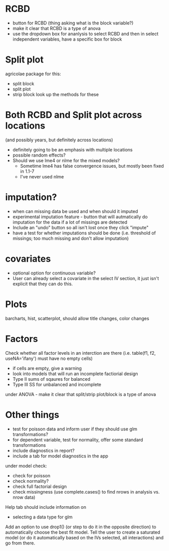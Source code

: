 # RCBD

- button for RCBD (thing asking what is the block variable?)
- make it clear that RCBD is a type of anova
- use the dropdown box for ananlysis to select RCBD and then in select
  independent variables, have a specific box for block

# Split plot

agricolae package for this:
 - split block
 - split plot
 - strip block
look up the methods for these

# Both RCBD and Split plot across locations
(and possibly years, but definitely across locations)

- definitely going to be an emphasis with multiple locations
- possible random effects?
- Should we use lme4 or nlme for the mixed models?
  - Sometime lme4 has false convergence issues, but mostly been fixed in 1.1-7
  - I've never used nlme

# imputation?
- when can missing data be used and when should it imputed
- experimental imputation feature - button that will autmatically do imputation
  for the data if a lot of missings are detected
- Include an "undo" button so all isn't lost once they click "impute"
- have a test for whether imputations should be done (i.e. threshold of
  missings; too much missing and don't allow imputation)

# covariates
- optional option for continuous variable?
- User can already select a covariate in the select IV section, it just isn't
  explicit that they can do this.

# Plots
barcharts, hist, scatterplot, should allow title changes, color changes

# Factors

Check whether all factor levels in an interction are there (i.e. table(f1, f2,
useNA='ifany') must have no empty cells)

- if cells are empty, give a warning
- look into models that will run an incomplete factiorial design
- Type II sums of sqaures for balanced
- Type III SS for unbalanced and incomplete

under ANOVA - make it clear that split/strip plot/block is a type of anova

# Other things
- test for poisson data and inform user if they should use glm transformations?
- for dependent variable, test for normality, offer some standard
  transformations
- include diagnostics in report?
- include a tab for model diagnostics in the app

under model check:
- check for poisson
- check normality?
- check full factorial design
- check missingness (use complete.cases() to find nrows in analysis vs. nrow data)

Help tab should include information on
- selecting a data type for glm

Add an option to use drop1() (or step to do it in the opposite direction) to
automatically choose the best fit model. Tell the user to create a saturated
model (or do it automatically based on the IVs selected, all interactions) and
go from there.
